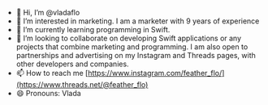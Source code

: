- 👋 Hi, I’m @vladaflo
- 👀 I’m interested in marketing. I am a marketer with 9 years of experience
- 🌱 I’m currently learning programming in Swift.
- 💞️ I’m looking to collaborate on developing Swift applications or any projects that combine marketing and programming. I am also open to partnerships and advertising on my Instagram and Threads pages, with other developers and companies.
- 📫 How to reach me [https://www.instagram.com/feather_flo/](https://www.threads.net/@feather_flo)
- 😄 Pronouns: Vlada
